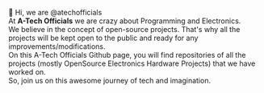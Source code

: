 👋 Hi, we are @atechofficials</br>
At <strong>A-Tech Officials</strong> we are crazy about Programming and Electronics.</br>
We believe in the concept of open-source projects. That's why all the projects will be kept open to the public and ready for any improvements/modifications.</br>
On this A-Tech Officials Github page, you will find repositories of all the projects (mostly OpenSource Electronics Hardware Projects) that we have worked on.</br> 
So, join us on this awesome journey of tech and imagination.

<!---
a-techofficials/a-techofficials is a ✨ special ✨ repository because its `README.md` (this file) appears on your GitHub profile.
You can click the Preview link to take a look at your changes.
--->
